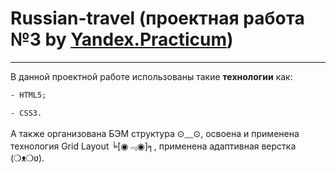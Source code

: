 # Russian-travel (проектная работа №3 by [Yandex.Practicum](https://practicum.yandex.ru/ "Практикум"))
----
В данной проектной работе использованы такие **технологии** как:
```HTML
- HTML5;
```
```CSS
- CSS3.
```
А также организована БЭМ структура ⊙﹏⊙, освоена и применена технология Grid Layout ╘[◉﹃◉]╕, применена адаптивная верстка (❍ᴥ❍ʋ).
